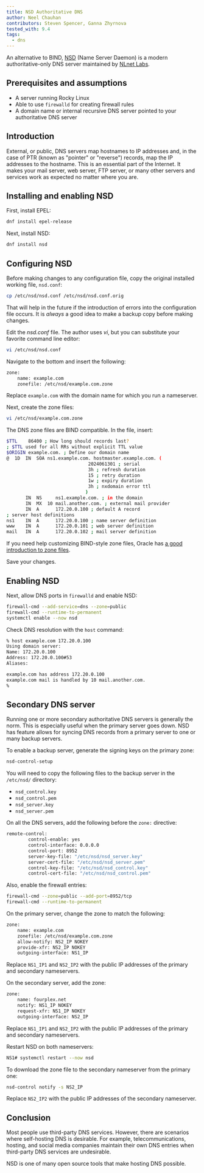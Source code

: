 ```yaml
---
title: NSD Authoritative DNS
author: Neel Chauhan
contributors: Steven Spencer, Ganna Zhyrnova
tested_with: 9.4
tags:
  - dns
---
```


An alternative to BIND, [NSD](https://www.nlnetlabs.nl/projects/nsd/about/) (Name Server Daemon) is a modern authoritative-only DNS server maintained by [NLnet Labs](https://www.nlnetlabs.nl/).

## Prerequisites and assumptions

- A server running Rocky Linux
- Able to use `firewalld` for creating firewall rules
- A domain name or internal recursive DNS server pointed to your authoritative DNS server

## Introduction

External, or public, DNS servers map hostnames to IP addresses and, in the case of PTR (known as "pointer" or "reverse") records, map the IP addresses to the hostname. This is an essential part of the Internet. It makes your mail server, web server, FTP server, or many other servers and services work as expected no matter where you are.

## Installing and enabling NSD

First, install EPEL:

```bash
dnf install epel-release
```

Next, install NSD:

```bash
dnf install nsd
```

## Configuring NSD

Before making changes to any configuration file, copy the original installed working file, `nsd.conf`:

```bash
cp /etc/nsd/nsd.conf /etc/nsd/nsd.conf.orig
```

That will help in the future if the introduction of errors into the configuration file occurs. It is *always* a good idea to make a backup copy before making changes.

Edit the *nsd.conf* file. The author uses *vi*, but you can substitute your favorite command line editor:

```bash
vi /etc/nsd/nsd.conf
```

Navigate to the bottom and insert the following:

```bash
zone:
    name: example.com
    zonefile: /etc/nsd/example.com.zone
```

Replace `example.com` with the domain name for which you run a nameserver.

Next, create the zone files:

```bash
vi /etc/nsd/example.com.zone
```

The DNS zone files are BIND compatible. In the file, insert:

```bash
$TTL    86400 ; How long should records last?
; $TTL used for all RRs without explicit TTL value
$ORIGIN example.com. ; Define our domain name
@  1D  IN  SOA ns1.example.com. hostmaster.example.com. (
                              2024061301 ; serial
                              3h ; refresh duration
                              15 ; retry duration
                              1w ; expiry duration
                              3h ; nxdomain error ttl
                             )
       IN  NS     ns1.example.com. ; in the domain
       IN  MX  10 mail.another.com. ; external mail provider
       IN  A      172.20.0.100 ; default A record
; server host definitions
ns1    IN  A      172.20.0.100 ; name server definition
www    IN  A      172.20.0.101 ; web server definition
mail   IN  A      172.20.0.102 ; mail server definition
```

If you need help customizing BIND-style zone files, Oracle has [a good introduction to zone files](https://docs.oracle.com/en-us/iaas/Content/DNS/Reference/formattingzonefile.htm).

Save your changes.

## Enabling NSD

Next, allow DNS ports in `firewalld` and enable NSD:

```bash
firewall-cmd --add-service=dns --zone=public
firewall-cmd --runtime-to-permanent
systemctl enable --now nsd
```

Check DNS resolution with the `host` command:

```bash
% host example.com 172.20.0.100
Using domain server:
Name: 172.20.0.100
Address: 172.20.0.100#53
Aliases:

example.com has address 172.20.0.100
example.com mail is handled by 10 mail.another.com.
%
```

## Secondary DNS server

Running one or more secondary authoritative DNS servers is generally the norm. This is especially useful when the primary server goes down. NSD has feature allows for syncing DNS records from a primary server to one or many backup servers.

To enable a backup server, generate the signing keys on the primary zone:

```bash
nsd-control-setup
```

You will need to copy the following files to the backup server in the `/etc/nsd/` directory:

- `nsd_control.key`
- `nsd_control.pem`
- `nsd_server.key`
- `nsd_server.pem`

On all the DNS servers, add the following before the `zone:` directive:

```bash
remote-control:
        control-enable: yes
        control-interface: 0.0.0.0
        control-port: 8952
        server-key-file: "/etc/nsd/nsd_server.key"
        server-cert-file: "/etc/nsd/nsd_server.pem"
        control-key-file: "/etc/nsd/nsd_control.key"
        control-cert-file: "/etc/nsd/nsd_control.pem"
```

Also, enable the firewall entries:

```bash
firewall-cmd --zone=public --add-port=8952/tcp
firewall-cmd --runtime-to-permanent
```

On the primary server, change the zone to match the following:

```bash
zone:
    name: example.com
    zonefile: /etc/nsd/example.com.zone
    allow-notify: NS2_IP NOKEY
    provide-xfr: NS2_IP NOKEY
    outgoing-interface: NS1_IP
```

Replace `NS1_IP1` and `NS2_IP2` with the public IP addresses of the primary and secondary nameservers.

On the secondary server, add the zone:

```bash
zone:
    name: fourplex.net
    notify: NS1_IP NOKEY
    request-xfr: NS1_IP NOKEY
    outgoing-interface: NS2_IP
```

Replace `NS1_IP1` and `NS2_IP2` with the public IP addresses of the primary and secondary nameservers.

Restart NSD on both nameservers:

```bash
NS1# systemctl restart --now nsd
```

To download the zone file to the secondary nameserver from the primary one:

```bash
nsd-control notify -s NS2_IP
```

Replace `NS2_IP2` with the public IP addresses of the secondary nameserver.

## Conclusion

Most people use third-party DNS services. However, there are scenarios where self-hosting DNS is desirable. For example, telecommunications, hosting, and social media companies maintain their own DNS entries when third-party DNS services are undesirable.

NSD is one of many open source tools that make hosting DNS possible.
